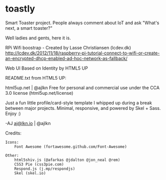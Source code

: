 # toastly
Smart Toaster project. People always comment about IoT and ask "What's next, a smart toaster?"

Well ladies and gents, here it is.


RPi Wifi boostrap - Created by Lasse Christiansen (lcdev.dk)
http://lcdev.dk/2012/11/18/raspberry-pi-tutorial-connect-to-wifi-or-create-an-encrypted-dhcp-enabled-ad-hoc-network-as-fallback/


Web UI Based on Identity by HTML5 UP

README.txt from HTML5 UP:

html5up.net | @ajlkn
Free for personal and commercial use under the CCA 3.0 license (html5up.net/license)


Just a fun little profile/card-style template I whipped up during a break between major
projects. Minimal, responsive, and powered by Skel + Sass. Enjoy :)

-AJ
aj@lkn.io | @ajlkn


Credits:

	Icons:
		Font Awesome (fortawesome.github.com/Font-Awesome)

	Other:
		html5shiv.js (@afarkas @jdalton @jon_neal @rem)
		CSS3 Pie (css3pie.com)
		Respond.js (j.mp/respondjs)
		Skel (skel.io)

